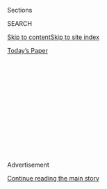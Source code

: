 <div id="app">

<div>

<div>

<div>

<div class="NYTAppHideMasthead css-1q2w90k e1suatyy0">

<div class="section css-ui9rw0 e1suatyy2">

<div class="css-eph4ug er09x8g0">

<div class="css-6n7j50">

</div>

<span class="css-1dv1kvn">Sections</span>

<div class="css-10488qs">

<span class="css-1dv1kvn">SEARCH</span>

</div>

[Skip to content](#site-content)[Skip to site index](#site-index)

</div>

<div class="css-10698na e1huz5gh0">

</div>

</div>

<div id="masthead-bar-one" class="section hasLinks css-15hmgas e1csuq9d3">

<div class="css-uqyvli e1csuq9d0">

</div>

<div class="css-1uqjmks e1csuq9d1">

</div>

<div class="css-9e9ivx">

[](https://myaccount.nytimes.com/auth/login?response_type=cookie&client_id=vi)

</div>

<div class="css-1bvtpon e1csuq9d2">

[Today’s Paper](https://www.nytimes.com/section/todayspaper)

</div>

</div>

</div>

</div>

<div data-aria-hidden="false">

<div id="site-content" role="main">

<div>

<div class="css-1aor85t" style="opacity:0.000000001;z-index:-1;visibility:hidden">

<div class="css-1hqnpie">

<div class="css-epjblv">

<span class="css-17xtcya">[Opinion](/section/opinion)</span><span class="css-x15j1o">|</span><span class="css-fwqvlz">‘I
Will Not Apologize for My Needs’</span>

</div>

<div class="css-k008qs">

<div class="css-1iwv8en">

<span class="css-18z7m18"></span>

<div>

</div>

</div>

<span class="css-1n6z4y">https://nyti.ms/3bgjlpN</span>

<div class="css-1705lsu">

<div class="css-4xjgmj">

<div class="css-4skfbu" role="toolbar" data-aria-label="Social Media Share buttons, Save button, and Comments Panel with current comment count" data-testid="share-tools">

  - 
  - 
  - 
  - 
    
    <div class="css-6n7j50">
    
    </div>

  - 

</div>

</div>

</div>

</div>

</div>

</div>

<div id="NYT_TOP_BANNER_REGION" class="css-13pd83m">

</div>

<div id="top-wrapper" class="css-1sy8kpn">

<div id="top-slug" class="css-l9onyx">

Advertisement

</div>

[Continue reading the main story](#after-top)

<div class="ad top-wrapper" style="text-align:center;height:100%;display:block;min-height:250px">

<div id="top" class="place-ad" data-position="top" data-size-key="top">

</div>

</div>

<div id="after-top">

</div>

</div>

<div>

<div class="css-v5btjw etb61u70">

<div class="css-v05ibm etb61u71">

[Opinion](/section/opinion)

</div>

</div>

<div id="sponsor-wrapper" class="css-1hyfx7x">

<div id="sponsor-slug" class="css-19vbshk">

Supported by

</div>

[Continue reading the main story](#after-sponsor)

<div id="sponsor" class="ad sponsor-wrapper" style="text-align:center;height:100%;display:block">

</div>

<div id="after-sponsor">

</div>

</div>

<div class="css-186x18t">

disability

</div>

<div class="css-17y7wtz ehdk2mb0">

# ‘I Will Not Apologize for My Needs’

</div>

Even in a crisis, doctors should not abandon the principle of
nondiscrimination.

<div class="css-18e8msd">

<div class="css-vp77d3 epjyd6m0">

<div class="css-1baulvz">

By <span class="css-1baulvz last-byline" itemprop="name">Ari
Ne’eman</span>

<div class="css-8atqhb">

Mr. Ne’eman is a disability rights activist and author.

</div>

</div>

</div>

  - March 23, 2020

  - 
    
    <div class="css-4xjgmj">
    
    <div class="css-d8bdto" role="toolbar" data-aria-label="Social Media Share buttons, Save button, and Comments Panel with current comment count" data-testid="share-tools">
    
      - 
      - 
      - 
      - 
        
        <div class="css-6n7j50">
        
        </div>
    
      - 
    
    </div>
    
    </div>

</div>

<div class="css-79elbk" data-testid="photoviewer-wrapper">

<div class="css-z3e15g" data-testid="photoviewer-wrapper-hidden">

</div>

<div class="css-1a48zt4 ehw59r15" data-testid="photoviewer-children">

![<span class="css-cnj6d5 e1z0qqy90" itemprop="copyrightHolder"><span class="css-1ly73wi e1tej78p0">Credit...</span><span><span>Leonardo
Santamaria</span></span></span>](https://static01.nyt.com/images/2020/03/23/opinion/23disability-neeman/23disability-neeman-articleLarge.jpg?quality=75&auto=webp&disable=upscale)

</div>

</div>

</div>

<div class="section meteredContent css-1r7ky0e" name="articleBody" itemprop="articleBody">

<div class="css-1fanzo5 StoryBodyCompanionColumn">

<div class="css-53u6y8">

Times of crisis ask us who we are as a country. As hospitals prepare for
shortages in ventilators and other scarce medical resources, many people
with disabilities are worried about the answer to that question.

[In Italy,
doctors](http://www.siaarti.it/SiteAssets/News/COVID19%20-%20documenti%20SIAARTI/SIAARTI%20-%20Covid19%20-%20Raccomandazioni%20di%20etica%20clinica.pdf)
[are already rationing access to
care](https://www.theatlantic.com/ideas/archive/2020/03/who-gets-hospital-bed/607807/)
on the basis of age and disability. The Washington Post
[reports](https://www.washingtonpost.com/health/2020/03/15/coronavirus-rationing-us/)
that many states are considering how to implement similar rationing
measures here. Though almost everyone would agree doctors may deny care
that is unlikely to benefit a patient, there may soon be too many
patients in urgent need of lifesaving treatment and too few resources to
treat them all.

When that happens, some are proposing to send the disabled to the back
of the line. States across the country are [looking to their Crisis
Standards of Care
plans](https://www.washingtonpost.com/health/2020/03/15/coronavirus-rationing-us/?fbclid=IwAR057A8cmTE1u90ZhjhyWMIkK7gnDmOE1l6FrKBOZE8BUSEgYTtFr7Nl9_w)
— documents that explain how medical care changes amid the shortages of
an unprecedented catastrophe. While each is different, many have a
concerning common attribute: When there isn’t enough lifesaving care to
go around, those who need more than others may be in trouble.

Some plans single out particularly severe conditions, like
[Alabama](http://www.adph.org/CEP/assets/VENTTRIAGE.pdf)’s decision that
people with severe or profound intellectual disability “are unlikely
candidates for ventilator support” or
[Tennessee](https://www.tn.gov/content/dam/tn/health/documents/2016_Guidance_for_the_Ethical_Allocation_of_Scarce_Resources.pdf)’s
listing people with spinal muscular atrophy who need assistance with
activities of daily living among those excluded from critical care.

</div>

</div>

<div class="css-1fanzo5 StoryBodyCompanionColumn">

<div class="css-53u6y8">

Others just lay out a broad goal, counting on clinical judgment to do
the rest. Newly issued [allocation
guidelines](https://covid-19.uwmedicine.org/Screening%20and%20Testing%20Algorithms/Other%20Inpatient%20Clinical%20Guidance/Clinical%20Care%20in%20ICU/Material%20Resource%20Allocation.COVID19.docx)
from the University of Washington Medical Center argue for “weighting
the survival of young otherwise-healthy patients more heavily than that
of older, chronically debilitated patients.” The existence of the
nonelderly disabled, a group increasingly in fear for their lives, goes
unacknowledged.

People with disabilities have a long and complicated history with the
medical profession. While many disabled people need ongoing medical
care, many doctors view life with certain disabilities as unworthy of
living. Disabled people who require ongoing ventilator care and other
forms of expensive lifelong assistance are used to being asked by
medical professionals if they would rather abandon life-sustaining
treatment — often with the clear implication that “yes” is the right
answer.

When my friends with some of these needs go into the hospital, even
under normal circumstances, those of us who love them try to organize
lots of calls and visits. These aren’t just to keep the patient’s
spirits up. They are designed to send a message to treating
professionals: “Someone cares if this person lives or dies. You are
being watched.”

With visiting restrictions in place and many prominent authorities
explicitly allowing the denial of care to disabled people, will that
message now get through? I worry it will not.

Even when discrimination is not based on perceptions of quality of life,
but instead on seemingly “rational” considerations of resource
intensity, we should object to abandoning the disabled to second-class
medical status.

</div>

</div>

<div class="css-1fanzo5 StoryBodyCompanionColumn">

<div class="css-53u6y8">

Italian clinical guidelines have called for “the presence of comorbidity
and functional status” to be evaluated as considerations in the
allocation of resources, as “a relatively brief progression in healthy
patients could become longer and thus more resource-consuming on the
health care system in the case of elderly patients, fragile patients or
patients with severe comorbidity.”

This idea is both straightforward and concerning: Patients with
disabilities may require more resources than the nondisabled. In a
crisis, the nondisabled can be saved more efficiently. As a result, when
doctors must choose between a disabled and a nondisabled patient with
similarly urgent levels of need, the nondisabled patients should get
priority, since they will recover more quickly, freeing up scarce
resources.

Adopting such an approach would be a mistake. Even in a crisis,
authorities should not abandon nondiscrimination. By permitting
clinicians to discriminate against those who require more resources,
perhaps more lives would be saved. But the ranks of the survivors would
look very different, biased toward those who lacked disabilities before
the pandemic. Equity would have been sacrificed in the name of
efficiency.

Not only is such an approach poor ethics — it can also interfere with
efforts to combat the pandemic.

In 2015, the New York State Department of Health developed
[guidelines](https://www.health.ny.gov/regulations/task_force/reports_publications/docs/ventilator_guidelines.pdf)
on how to allocate ventilators in a crisis. Among other things, they
permit hospitals to take away ventilators from those who use them on an
ongoing basis in the community or at a long-term care facility if they
seek hospital care. Not only is this a concerning precedent, it also
interferes with the trust in the medical system that we need to combat
the virus: Chronic ventilator users may have reason to avoid seeking
needed hospital care if they become infected, based on a well-founded
fear of being sacrificed “for the greater good.”

I spoke to a colleague of mine, Alice Wong of the [Disability Visibility
Project](https://disabilityvisibilityproject.com/), on these issues. As
a 46-year-old who uses a ventilator on a regular basis, she has a lot at
stake.

“My vent is part of my body — I cannot be without it for more than an
hour at the most due to my neuromuscular disability. For clinicians to
take my vent away from me would be an assault on my personhood and lead
to my death,” Alice writes. “I deserve the same treatments as any
patient. As a disabled person, I’ve been clawing my way into existence
ever since I was born. I will not apologize for my needs.”

</div>

</div>

<div class="css-1fanzo5 StoryBodyCompanionColumn">

<div class="css-53u6y8">

She is correct. To allow discrimination against the disabled, even when
there isn’t enough to go around, is simply wrong. Disability advocates
are mobilizing to defend this position — on Thursday, the [American
Association of People with Disabilities sent a letter to
Congress](https://www.aapd.com/wp-content/uploads/2020/03/COVID-19-Response-Package.pdf)
urging “a statutory prohibition on the rationing of scarce medical
resources on the basis of anticipated or demonstrated resource-intensity
needs.”

[Though some insist
otherwise](https://www.nytimes.com/2020/03/12/opinion/coronavirus-hospital-shortage.html),
we should maintain a broad approach of “first come first served” when it
comes to lifesaving care, even scarce medical resources like
ventilators. We certainly should not remove ventilators from those who
are already using them in the name of allocating more “efficiently.”

This is a sacrifice — but not so great as some might imagine.
Maintaining nondiscrimination does not require hospitals to treat those
who would die anyway. Even under nondisaster situations, clinicians can
withhold care that is [deemed
futile](https://depts.washington.edu/bhdept/ethics-medicine/bioethics-topics/detail/65)
— medically ineffective. But those who can be helped should not be given
lower priority because of pre-existing disabilities, even those that
will require more scarce resources.

I recognize that this approach imposes a cost. By maintaining “first
come first served” for the provision of nonfutile lifesaving care, we
may save fewer lives than through ruthlessly efficient optimization. If
someone needs twice the average amount of time on a ventilator,
maintaining that we shouldn’t turn them away — or deprive them of a
ventilator they are already using — means that we are potentially
costing the lives of two people who come into the I.C.U. after them.

But even in a crisis, can we not ascribe some value to maintaining our
principles? I argue yes — though it may cost lives. This is an
unorthodox position, and one that may earn me the ire of the esteemed
bioethicists who crafted the rationing protocols now on the verge of
deployment.

But I fight for it, because I believe that nondiscrimination is not just
a tool to accomplish an end — it also is an end in and of itself.
Federal authorities, like the [Health and Human Services Office of Civil
Rights](https://www.hhs.gov/ocr/index.html), must defend the equality of
disabled Americans, even now.

At its core, these debates are about value — the value we place on
disabled life and the value we place on disability nondiscrimination.
When Congress passed the [Americans With Disabilities
Act](https://www.ada.gov/) 30 years ago, did it do so as a form of
charity limited to times of plenty? Or was our country serious about
disability as a civil rights issue? Charity can end when resources are
scarce — civil rights must continue, even if doing so imposes a cost in
time, money and even lives. People with disabilities have an equal right
to society’s scarce resources, even in a time of crisis.

Ari Ne’eman is a visiting scholar at the Lurie Institute for Disability
Policy at Brandeis University and a doctoral student in health policy at
Harvard University. He is at work on a book on the history of American
disability advocacy.

*Disability is a series of essays, art and opinion by and about people
living with disabilities.*

*A collection of 60 essays from this series is now available in book,
e-book and audiobook form: “*[*About Us: Essays From the Disability
Series of The New York Times*](https://www.aboutusbook.com/)*,” edited
by Peter Catapano and Rosemarie Garland-Thomson, published by
Liveright.*

*The Times is committed to publishing* [*a diversity of
letters*](https://www.nytimes.com/2019/01/31/opinion/letters/letters-to-editor-new-york-times-women.html)
*to the editor. We’d like to hear what you think about this or any of
our articles. Here are some*
[*tips*](https://help.nytimes.com/hc/en-us/articles/115014925288-How-to-submit-a-letter-to-the-editor)*.
And here’s our email:*
[*letters@nytimes.com*](mailto:letters@nytimes.com)*.*

*Follow The New York Times Opinion section on*
[*Facebook*](https://www.facebook.com/nytopinion)*,* [*Twitter
(@NYTopinion)*](http://twitter.com/NYTOpinion) *and*
[*Instagram*](https://www.instagram.com/nytopinion/)*.*

</div>

</div>

</div>

<div>

</div>

<div>

</div>

<div>

</div>

<div>

<div id="bottom-wrapper" class="css-1ede5it">

<div id="bottom-slug" class="css-l9onyx">

Advertisement

</div>

[Continue reading the main story](#after-bottom)

<div id="bottom" class="ad bottom-wrapper" style="text-align:center;height:100%;display:block;min-height:90px">

</div>

<div id="after-bottom">

</div>

</div>

</div>

</div>

</div>

## Site Index

<div>

</div>

## Site Information Navigation

  - [© <span>2020</span> <span>The New York Times
    Company</span>](https://help.nytimes.com/hc/en-us/articles/115014792127-Copyright-notice)

<!-- end list -->

  - [NYTCo](https://www.nytco.com/)
  - [Contact
    Us](https://help.nytimes.com/hc/en-us/articles/115015385887-Contact-Us)
  - [Work with us](https://www.nytco.com/careers/)
  - [Advertise](https://nytmediakit.com/)
  - [T Brand Studio](http://www.tbrandstudio.com/)
  - [Your Ad
    Choices](https://www.nytimes.com/privacy/cookie-policy#how-do-i-manage-trackers)
  - [Privacy](https://www.nytimes.com/privacy)
  - [Terms of
    Service](https://help.nytimes.com/hc/en-us/articles/115014893428-Terms-of-service)
  - [Terms of
    Sale](https://help.nytimes.com/hc/en-us/articles/115014893968-Terms-of-sale)
  - [Site Map](https://spiderbites.nytimes.com)
  - [Help](https://help.nytimes.com/hc/en-us)
  - [Subscriptions](https://www.nytimes.com/subscription?campaignId=37WXW)

</div>

</div>

</div>

</div>
